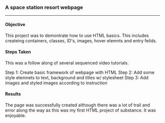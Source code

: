 ### A space station resort webpage
***

#### Objective

This project was to demontrate how to use HTML basics. This includes createing containers, classes, ID's, images, hover elemnts and entry feilds.

#### Steps Taken

This was a follow along of several sequenced video tutorials.

Step 1: Create basic framework of webpage with HTML
Step 2: Add some style elemnets to text, background and titles w/ stylesheet
Step 3: Add images and styled images according to instruction

#### Results

The page was successfully created although there was a lot of trail and error along the way as this was my first HTML project of substance. It was enjoyable.
